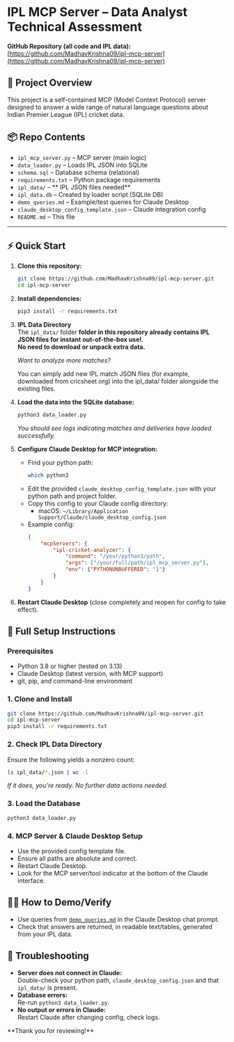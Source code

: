 # IPL MCP Server – Data Analyst Technical Assessment

**GitHub Repository (all code and IPL data):**  
[https://github.com/MadhavKrishna09/ipl-mcp-server](https://github.com/MadhavKrishna09/ipl-mcp-server)

## 🏏 Project Overview

This project is a self-contained MCP (Model Context Protocol) server designed to answer a wide range of natural language questions about Indian Premier League (IPL) cricket data.

## 📦 Repo Contents

- `ipl_mcp_server.py` – MCP server (main logic)
- `data_loader.py` – Loads IPL JSON into SQLite
- `schema.sql` – Database schema (relational)
- `requirements.txt` – Python package requirements
- `ipl_data/` – ** IPL JSON files needed** 
- `ipl_data.db` – Created by loader script (SQLite DB)
- `demo_queries.md` – Example/test queries for Claude Desktop
- `claude_desktop_config_template.json` – Claude integration config
- `README.md` – This file

---

## ⚡️ Quick Start

1. **Clone this repository:**
   ```bash
   git clone https://github.com/MadhavKrishna09/ipl-mcp-server.git
   cd ipl-mcp-server
   ```

2. **Install dependencies:**
   ```bash
   pip3 install -r requirements.txt
   ```

3. **IPL Data Directory**  
   The `ipl_data/` folder **folder in this repository already contains IPL JSON files for instant out-of-the-box use!**.  
   **No need to download or unpack extra data.**

   *Want to analyze more matches?*
   
    You can simply add new IPL match JSON files (for example, downloaded from cricsheet.org) into the ipl_data/ folder alongside the existing files.

5. **Load the data into the SQLite database:**
   ```bash
   python3 data_loader.py
   ```
   *You should see logs indicating matches and deliveries have loaded successfully.*

6. **Configure Claude Desktop for MCP integration:**
   - Find your python path:
     ```bash
     which python3
     ```
   - Edit the provided `claude_desktop_config_template.json` with your python path and project folder.
   - Copy this config to your Claude config directory:
     - macOS: `~/Library/Application Support/Claude/claude_desktop_config.json`
   - Example config:
     ```json
     {
         "mcpServers": {
             "ipl-cricket-analyzer": {
                 "command": "/your/python3/path",
                 "args": ["/your/full/path/ipl_mcp_server.py"],
                 "env": {"PYTHONUNBUFFERED": "1"}
             }
         }
     }
     ```

7. **Restart Claude Desktop** (close completely and reopen for config to take effect).

## 📝 Full Setup Instructions

### Prerequisites

- Python 3.8 or higher (tested on 3.13)
- Claude Desktop (latest version, with MCP support)
- git, pip, and command-line environment

### 1. Clone and Install

```bash
git clone https://github.com/MadhavKrishna09/ipl-mcp-server.git
cd ipl-mcp-server
pip3 install -r requirements.txt
```

### 2. Check IPL Data Directory

Ensure the following yields a nonzero count:
```bash
ls ipl_data/*.json | wc -l
```
*If it does, you’re ready. No further data actions needed.*

### 3. Load the Database

```bash
python3 data_loader.py
```

### 4. MCP Server & Claude Desktop Setup

- Use the provided config template file.
- Ensure all paths are absolute and correct.
- Restart Claude Desktop.
- Look for the MCP server/tool indicator at the bottom of the Claude interface.

## 👩🔬 How to Demo/Verify

- Use queries from [`demo_queries.md`](demo_queries.md) in the Claude Desktop chat prompt.
- Check that answers are returned, in readable text/tables, generated from your IPL data.

## 🧩 Troubleshooting

- **Server does not connect in Claude:**  
  Double-check your python path, `claude_desktop_config.json` and that `ipl_data/` is present.
- **Database errors:**  
  Re-run `python3 data_loader.py`.
- **No output or errors in Claude:**  
  Restart Claude after changing config, check logs.


\*\*Thank you for reviewing!\*\*

